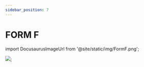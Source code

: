 ```yaml
---
sidebar_position: 7
---
```


# FORM F

import DocusaurusImageUrl from '@site/static/img/FormF.png';

<img src={DocusaurusImageUrl} />;

